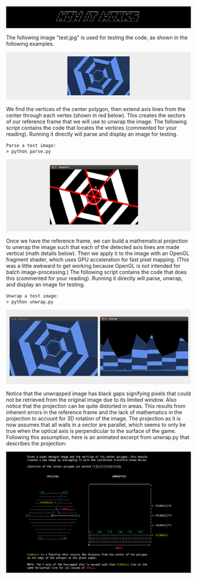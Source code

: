 ![how it works](../img/title_howitworks.png)

The following image "test.jpg" is used for testing the code, as shown in the
following examples.

![test](../img/test.jpg)

We find the vertices of the center polygon, then extend axis lines from the
center through each vertex (shown in red below).  This creates the sectors of
our reference frame that we will use to unwrap the image.  The following script
contains the code that locates the vertices (commented for your reading).
Running it directly will parse and display an image for testing.
    
```
Parse a test image:
> python parse.py
```

![parse](../img/parse.jpg)

Once we have the reference frame, we can build a mathematical projection to
unwrap the image such that each of the detected axis lines are made vertical
(math details below). Then we apply it to the image with an OpenGL fragment
shader, which uses GPU acceleration for fast pixel mapping.  (This was a little
awkward to get working because OpenGL is not intended for batch
image-processing.)  The following script contains the code that does this
(commented for your reading).  Running it directly will parse, unwrap, and
display an image for testing.

```
Unwrap a test image:
> python unwrap.py
```

![unwrap](../img/unwrap.jpg)

Notice that the unwrapped image has black gaps signifying pixels that could not
be retrieved from the original image due to its limited window.  Also notice
that the projection can be quite distorted in areas.  This results from
inherent errors in the reference frame and the lack of mathematics in the
projection to account for 3D rotation of the image.  The projection as it is
now assumes that all walls in a sector are parallel, which seems to only be
true when the optical axis is perpendicular to the surface of the game.
Following this assumption, here is an animated excerpt from unwrap.py that
describes the projection:

![diagram](../img/diag.gif)

